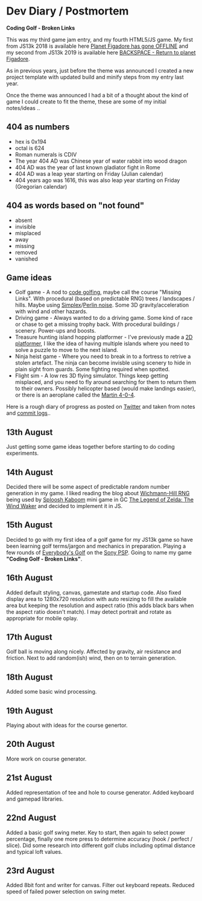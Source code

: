 # Dev Diary / Postmortem

**Coding Golf - Broken Links**

This was my third game jam entry, and my fourth HTML5/JS game. My first from JS13k 2018 is available here [Planet Figadore has gone OFFLINE](https://github.com/picosonic/js13k-2018) and my second from JS13k 2019 is available here [BACKSPACE - Return to planet Figadore](https://github.com/picosonic/js13k-2019).

As in previous years, just before the theme was announced I created a new project template with updated build and minify steps from my entry last year.

Once the theme was announced I had a bit of a thought about the kind of game I could create to fit the theme, these are some of my initial notes/ideas ..

404 as numbers
--------------
* hex is 0x194
* octal is 624
* Roman numerals is CDIV
* The year 404 AD was Chinese year of water rabbit into wood dragon
* 404 AD was the year of last known gladiator fight in Rome
* 404 AD was a leap year starting on Friday (Julian calendar)
* 404 years ago was 1616, this was also leap year starting on Friday (Gregorian calendar)

404 as words based on "not found"
---------------------------------
* absent
* invisible
* misplaced
* away
* missing
* removed
* vanished

Game ideas
----------
* Golf game - A nod to [code golfing](https://en.wikipedia.org/wiki/Code_golf), maybe call the course "Missing Links". With procedural (based on predictable RNG) trees / landscapes / hills. Maybe using [Simplex](https://en.wikipedia.org/wiki/Simplex_noise)/[Perlin noise](https://en.wikipedia.org/wiki/Perlin_noise). Some 3D gravity/acceleration with wind and other hazards.
* Driving game - Always wanted to do a driving game. Some kind of race or chase to get a missing trophy back. With procedural buildings / scenery. Power-ups and boosts.
* Treasure hunting island hopping platformer - I've previously made a [2D platformer](https://github.com/picosonic/js13k-2018), I like the idea of having multiple islands where you need to solve a puzzle to move to the next island. 
* Ninja heist game - Where you need to break in to a fortress to retrive a stolen artefact. The ninja can become invisble using scenery to hide in plain sight from guards. Some fighting required when spotted.
* Flight sim - A low res 3D flying simulator. Things keep getting misplaced, and you need to fly around searching for them to return them to their owners. Possibly helicopter based (would make landings easier), or there is an aeroplane called the [Martin 4-0-4](https://en.wikipedia.org/wiki/Martin_4-0-4).

Here is a rough diary of progress as posted on [Twitter](https://twitter.com/femtosonic) and taken from notes and [commit logs](https://github.com/picosonic/js13k-2020/commits/)..

13th August
-----------
Just getting some game ideas together before starting to do coding experiments.

14th August
-----------
Decided there will be some aspect of predictable random number generation in my game. I liked reading the blog about [Wichmann-Hill RNG](https://en.wikipedia.org/wiki/Wichmann%E2%80%93Hill) being used by [Sploosh Kaboom](https://www.youtube.com/watch?v=1hs451PfFzQ) mini game in GC [The Legend of Zelda: The Wind Waker](https://en.wikipedia.org/wiki/The_Legend_of_Zelda:_The_Wind_Waker) and decided to implement it in JS.

15th August
-----------
Decided to go with my first idea of a golf game for my JS13k game so have been learning golf terms/jargon and mechanics in preparation. Playing a few rounds of [Everybody's Golf](https://en.wikipedia.org/wiki/Everybody%27s_Golf_Portable) on the [Sony PSP](https://en.wikipedia.org/wiki/PlayStation_Portable). Going to name my game **"Coding Golf - Broken Links"**.

16th August
-----------
Added default styling, canvas, gamestate and startup code. Also fixed display area to 1280x720 resolution with auto resizing to fill the available area but keeping the resolution and aspect ratio (this adds black bars when the aspect ratio doesn't match). I may detect portrait and rotate as appropriate for mobile oplay.

17th August
-----------
Golf ball is moving along nicely. Affected by gravity, air resistance and friction. Next to add random(ish) wind, then on to terrain generation.

18th August
-----------
Added some basic wind processing.

19th August
-----------
Playing about with ideas for the course genertor.

20th August
-----------
More work on course generator.

21st August
-----------
Added representation of tee and hole to course generator. Added keyboard and gamepad libraries.

22nd August
-----------
Added a basic golf swing meter. Key to start, then again to select power percentage, finally one more press to determine accuracy (hook / perfect / slice).
Did some research into different golf clubs including optimal distance and typical loft values.

23rd August
-----------
Added 8bit font and writer for canvas. Filter out keyboard repeats. Reduced speed of failed power selection on swing meter.
